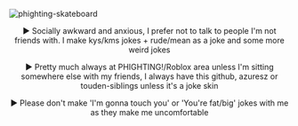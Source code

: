 ![phighting-skateboard](https://github.com/user-attachments/assets/8c5c3feb-a2fe-4d4d-b23f-95be5ddbab31)

<p align="center">
  ► Socially awkward and anxious, I prefer not to talk to people I'm not friends with. I make kys/kms jokes + rude/mean as a joke and some more weird jokes
</p> 
</p>
<p align="center">
► Pretty much always at PHIGHTING!/Roblox area unless I'm sitting somewhere else with my friends, I always have this github, azuresz or touden-sibIings unless it's a joke skin
</p>
<p align="center">
  ► Please don't make 'I'm gonna touch you' or 'You're fat/big' jokes with me as they make me uncomfortable
</p>
